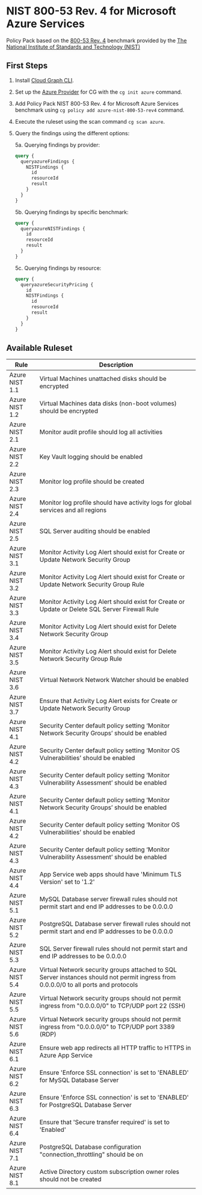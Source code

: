 # NIST 800-53 Rev. 4 for Microsoft Azure Services

Policy Pack based on the [800-53 Rev. 4](https://csrc.nist.gov/publications/detail/sp/800-53/rev-4/archive/2015-01-22) benchmark provided by the [The National Institute of Standards and Technology (NIST)](https://www.nist.gov)

## First Steps

1. Install [Cloud Graph CLI](https://docs.cloudgraph.dev/quick-start).
2. Set up the [Azure Provider](https://www.npmjs.com/package/@cloudgraph/cg-provider-azure) for CG with the `cg init azure` command.
3. Add Policy Pack NIST 800-53 Rev. 4 for Microsoft Azure Services benchmark using `cg policy add azure-nist-800-53-rev4` command.
4. Execute the ruleset using the scan command `cg scan azure`.
5. Query the findings using the different options:

   5a. Querying findings by provider:

   ```graphql
   query {
     queryazureFindings {
       NISTFindings {
         id
         resourceId
         result
       }
     }
   }
   ```

   5b. Querying findings by specific benchmark:

   ```graphql
   query {
     queryazureNISTFindings {
       id
       resourceId
       result
     }
   }
   ```

   5c. Querying findings by resource:

   ```graphql
   query {
     queryazureSecurityPricing {
       id
       NISTFindings {
         id
         resourceId
         result
       }
     }
   }
   ```

## Available Ruleset

| Rule            | Description                                                                                                                                         |
| --------------- | --------------------------------------------------------------------------------------------------------------------------------------------------- |
| Azure NIST 1.1  | Virtual Machines unattached disks should be encrypted                                                                                               |
| Azure NIST 1.2  | Virtual Machines data disks (non-boot volumes) should be encrypted                                                                                  |
| Azure NIST 2.1  | Monitor audit profile should log all activities                                                                                                     |
| Azure NIST 2.2  | Key Vault logging should be enabled                                                                                                                 |
| Azure NIST 2.3  | Monitor log profile should be created                                                                                                               |
| Azure NIST 2.4  | Monitor log profile should have activity logs for global services and all regions                                                                   |
| Azure NIST 2.5  | SQL Server auditing should be enabled                                                                                                               |
| Azure NIST 3.1  | Monitor Activity Log Alert should exist for Create or Update Network Security Group                                                                 |
| Azure NIST 3.2  | Monitor Activity Log Alert should exist for Create or Update Network Security Group Rule                                                            |
| Azure NIST 3.3  | Monitor Activity Log Alert should exist for Create or Update or Delete SQL Server Firewall Rule                                                     |
| Azure NIST 3.4  | Monitor Activity Log Alert should exist for Delete Network Security Group                                                                           |
| Azure NIST 3.5  | Monitor Activity Log Alert should exist for Delete Network Security Group Rule                                                                      |
| Azure NIST 3.6  | Virtual Network Network Watcher should be enabled                                                                                                   |
| Azure NIST 3.7  | Ensure that Activity Log Alert exists for Create or Update Network Security Group                                                                   |
| Azure NIST 4.1  | Security Center default policy setting ‘Monitor Network Security Groups’ should be enabled                                                          |
| Azure NIST 4.2  | Security Center default policy setting ‘Monitor OS Vulnerabilities’ should be enabled                                                               |
| Azure NIST 4.3  | Security Center default policy setting ‘Monitor Vulnerability Assessment’ should be enabled                                                         |
| Azure NIST 4.1  | Security Center default policy setting ‘Monitor Network Security Groups’ should be enabled                                                          |
| Azure NIST 4.2  | Security Center default policy setting ‘Monitor OS Vulnerabilities’ should be enabled                                                               |
| Azure NIST 4.3  | Security Center default policy setting ‘Monitor Vulnerability Assessment’ should be enabled                                                         |
| Azure NIST 4.4  | App Service web apps should have 'Minimum TLS Version' set to '1.2'                                                                                 |
| Azure NIST 5.1  | MySQL Database server firewall rules should not permit start and end IP addresses to be 0.0.0.0                                                     |
| Azure NIST 5.2  | PostgreSQL Database server firewall rules should not permit start and end IP addresses to be 0.0.0.0                                                |
| Azure NIST 5.3  | SQL Server firewall rules should not permit start and end IP addresses to be 0.0.0.0                                                                |
| Azure NIST 5.4  | Virtual Network security groups attached to SQL Server instances should not permit ingress from 0.0.0.0/0 to all ports and protocols                |
| Azure NIST 5.5  | Virtual Network security groups should not permit ingress from "0.0.0.0/0" to TCP/UDP port 22 (SSH)                                                 |
| Azure NIST 5.6  | Virtual Network security groups should not permit ingress from "0.0.0.0/0" to TCP/UDP port 3389 (RDP)                                               |
| Azure NIST 6.1  | Ensure web app redirects all HTTP traffic to HTTPS in Azure App Service                                                                             |
| Azure NIST 6.2  | Ensure 'Enforce SSL connection' is set to 'ENABLED' for MySQL Database Server                                                                       |
| Azure NIST 6.3  | Ensure 'Enforce SSL connection' is set to 'ENABLED' for PostgreSQL Database Server                                                                  |
| Azure NIST 6.4  | Ensure that 'Secure transfer required' is set to 'Enabled'                                                                                          |
| Azure NIST 7.1  | PostgreSQL Database configuration "connection_throttling" should be on                                                                              |
| Azure NIST 8.1  | Active Directory custom subscription owner roles should not be created                                                                              |
